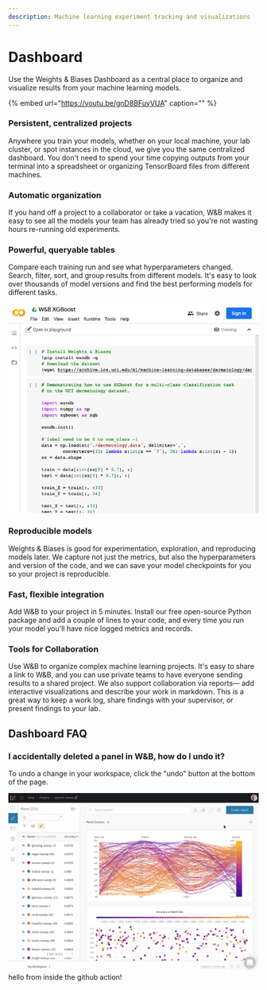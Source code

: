 ```yaml
---
description: Machine learning experiment tracking and visualizations
---
```


# Dashboard

Use the Weights & Biases Dashboard as a central place to organize and visualize results from your machine learning models.

{% embed url="https://youtu.be/gnD8BFuyVUA" caption="" %}

### **Persistent, centralized projects**

Anywhere you train your models, whether on your local machine, your lab cluster, or spot instances in the cloud, we give you the same centralized dashboard. You don't need to spend your time copying outputs from your terminal into a spreadsheet or organizing TensorBoard files from different machines.

### Automatic organization

If you hand off a project to a collaborator or take a vacation, W&B makes it easy to see all the models your team has already tried so you're not wasting hours re-running old experiments.

### **Powerful, queryable tables**

Compare each training run and see what hyperparameters changed. Search, filter, sort, and group results from different models. It's easy to look over thousands of model versions and find the best performing models for different tasks.

![](.gitbook/assets/image%20%2819%29.png)

### Reproducible models

Weights & Biases is good for experimentation, exploration, and reproducing models later. We capture not just the metrics, but also the hyperparameters and version of the code, and we can save your model checkpoints for you so your project is reproducible.

### Fast, flexible integration

Add W&B to your project in 5 minutes. Install our free open-source Python package and add a couple of lines to your code, and every time you run your model you'll have nice logged metrics and records.

### Tools for Collaboration

Use W&B to organize complex machine learning projects. It's easy to share a link to W&B, and you can use private teams to have everyone sending results to a shared project. We also support collaboration via reports— add interactive visualizations and describe your work in markdown. This is a great way to keep a work log, share findings with your supervisor, or present findings to your lab.

## Dashboard FAQ

### I accidentally deleted a panel in W&B, how do I undo it?

To undo a change in your workspace, click the "undo" button at the bottom of the page.

![](.gitbook/assets/demo-how-to-undo-deleting-a-panel.gif)
hello from inside the github action!
